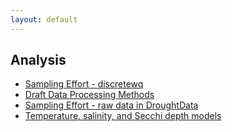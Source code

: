 ```yaml
---
layout: default
---
```


## Analysis

* [Sampling Effort - discretewq](Sampling_Effort_discretewq.html)
* [Draft Data Processing Methods](Data_processing_methods.html)
* [Sampling Effort - raw data in DroughtData](Sampling_Effort_DroughtData.html)
* [Temperature, salinity, and Secchi depth models](TempSalSecchi.html)

